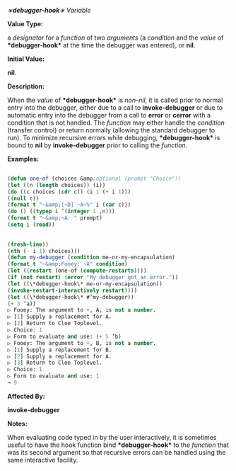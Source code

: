 *∗***debugger-hook***∗ Variable* 



**Value Type:** 



a *designator* for a *function* of two *arguments* (a *condition* and the *value* of **\*debugger-hook\*** at the time the debugger was entered), or **nil**. 



**Initial Value:** 



**nil**. 



**Description:** 



When the *value* of **\*debugger-hook\*** is *non-nil*, it is called prior to normal entry into the debugger, either due to a call to **invoke-debugger** or due to automatic entry into the debugger from a call to **error** or **cerror** with a condition that is not handled. The *function* may either handle the *condition* (transfer control) or return normally (allowing the standard debugger to run). To minimize recursive errors while debugging, **\*debugger-hook\*** is bound to **nil** by **invoke-debugger** prior to calling the *function*. 



**Examples:**
```lisp
 
(defun one-of (choices &amp;optional (prompt "Choice")) 
(let ((n (length choices)) (i)) 
(do ((c choices (cdr c)) (i 1 (+ i 1))) 
((null c)) 
(format t "~&amp;[~D] ~A~%" i (car c))) 
(do () ((typep i ‘(integer 1 ,n))) 
(format t "~&amp;~A: " prompt) 
(setq i (read)) 
 
 
(fresh-line)) 
(nth (- i 1) choices))) 
(defun my-debugger (condition me-or-my-encapsulation) 
(format t "~&amp;Fooey: ~A" condition) 
(let ((restart (one-of (compute-restarts)))) 
(if (not restart) (error "My debugger got an error.")) 
(let ((\*debugger-hook\* me-or-my-encapsulation)) 
(invoke-restart-interactively restart)))) 
(let ((\*debugger-hook\* #’my-debugger)) 
(+ 3 ’a)) 
▷ Fooey: The argument to +, A, is not a number. 
▷ [1] Supply a replacement for A. 
▷ [2] Return to Cloe Toplevel. 
▷ Choice: 1 
▷ Form to evaluate and use: (+ 5 ’b) 
▷ Fooey: The argument to +, B, is not a number. 
▷ [1] Supply a replacement for B. 
▷ [2] Supply a replacement for A. 
▷ [3] Return to Cloe Toplevel. 
▷ Choice: 1 
▷ Form to evaluate and use: 1 
→ 9 
```
**Affected By:** 



**invoke-debugger** 



**Notes:** 



When evaluating code typed in by the user interactively, it is sometimes useful to have the hook function bind **\*debugger-hook\*** to the *function* that was its second argument so that recursive errors can be handled using the same interactive facility. 



